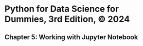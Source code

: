 # Python for Data Science for Dummies, 3rd Edition, © 2024

## Chapter 5: Working with Jupyter Notebook

